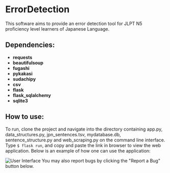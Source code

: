 # ErrorDetection

This software aims to provide an error detection tool for JLPT N5 proficiency level learners of Japanese Language.

## Dependencies:

* **requests**
* **beautifulsoup**
* **fugashi**
* **pykakasi**
* **sudachipy**
* **csv**
* **flask**
* **flask_sqlalchemy**
*  **sqlite3**

## How to use:
To run, clone the project and navigate into the directory containing app.py, data_structures.py, jpn_sentences.tsv, mydatabase.db, sentence_structure.py and web_scraping.py on the command line interface. Type ```$ flask run```, and copy and paste the link in browser to view the web application. Below is an example of how one can use the application:

![User Interface](ErrorDetection/results.png)
You may also report bugs by clicking the "Report a Bug" button below.
